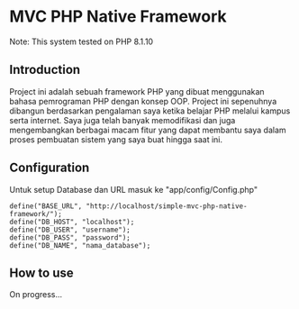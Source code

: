 # MVC PHP Native Framework
Note: This system tested on PHP 8.1.10

## Introduction
Project ini adalah sebuah framework PHP yang dibuat menggunakan bahasa pemrograman PHP dengan konsep OOP. Project ini sepenuhnya dibangun berdasarkan pengalaman saya ketika belajar PHP melalui kampus serta internet. Saya juga telah banyak memodifikasi dan juga mengembangkan berbagai macam fitur yang dapat membantu saya dalam proses pembuatan sistem yang saya buat hingga saat ini. 

## Configuration
Untuk setup Database dan URL masuk ke "app/config/Config.php"
```
define("BASE_URL", "http://localhost/simple-mvc-php-native-framework/");
define("DB_HOST", "localhost");
define("DB_USER", "username");
define("DB_PASS", "password");
define("DB_NAME", "nama_database");
```

## How to use
On progress...
